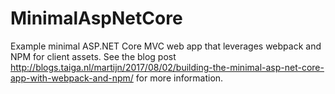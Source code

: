 # MinimalAspNetCore
Example minimal ASP.NET Core MVC web app that leverages webpack and NPM for client assets. See the blog post http://blogs.taiga.nl/martijn/2017/08/02/building-the-minimal-asp-net-core-app-with-webpack-and-npm/ for more information.
